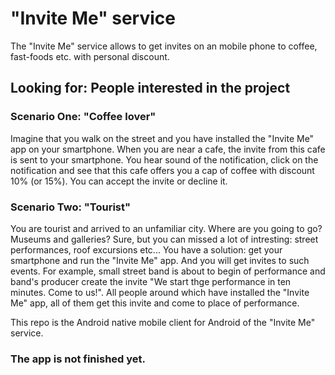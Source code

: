 # "Invite Me" service
The "Invite Me" service allows to get invites on an mobile phone to coffee, fast-foods etc. with personal discount.

## Looking for: People interested in the project

### Scenario One: "Coffee lover"
Imagine that you walk on the street and you have installed the "Invite Me" app on your smartphone. When you are near a cafe, the invite from this cafe is sent to your smartphone. You hear sound of the notification, click on the notification and see that this cafe offers you a cap of coffee with discount 10% (or 15%). You can accept the invite or decline it.

### Scenario Two: "Tourist"
You are tourist and arrived to an unfamiliar city. Where are you going to go? Museums and galleries? Sure, but you can missed a lot of intresting: street performances, roof excursions etc... You have a solution: get your smartphone and run the "Invite Me" app. And you will get invites to such events. For example, small street band is about to begin of performance and band's producer create the invite "We start thge performance in ten minutes. Come to us!". All people around which have installed the "Invite Me" app, all of them get this invite and come to place of performance. 

This repo is the Android native mobile client for Android of the "Invite Me" service.

### The app is not finished yet. 
